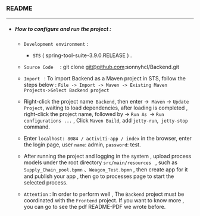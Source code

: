 ### README

---

- ##### How to configure and run the project :

  - `Development environment` :
    - `STS` ( spring-tool-suite-3.9.0.RELEASE ) .
  - `Source Code  ` : git clone git@github.com:sonnyhcl/Backend.git 
  - `Import ` :  To import Backend as a Maven project in STS, follow the steps below : `File -> Import -> Maven -> Existing Maven Projects->Select Backend project `
  
  - Right-click the project name` Backend`, then enter ->` Maven` -> `Update Project`, waiting to load dependencies, after loading is completed , right-click the project name, followed by -> `Run As `-> `Run configurations ...` , Click `Maven Build`, add `jetty-run`,` jetty-stop` command.
  - Enter `localhost: 8084 / activiti-app / index` in the browser, enter the login page, user `name`: admin, `password`: test.
  - After running the project and logging in  the system , upload process models under the root directory `src/main/resources `  , such as `Supply_Chain_pool.bpmn`  、`Weagon_Test.bpmn` , then create  app for it  and publish your app  , then  go to processes page to  start the selected process.
  - `Attention` :   In order to perform well , The `Backend` project must be coordinated with the `Frontend` project. If you want to know more , you can go to see the pdf README-PDF we wrote before.


